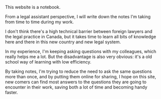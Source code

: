 
This website is a notebook.

From a legal assistant perspective, I will write down the notes I'm taking from time to time during my work. 

I don't think there's a high technical barrier between foreign lawyers and the legal practice in Canada, but it takes time to learn all bits of knowledge here and there in this new country and new legal system. 

In my experience, I'm keeping asking questions with my colleagues, which really helps me a lot. But the disadvantage is also very obvious: it's a old school way of learning with low efficiency. 

By taking notes, I'm trying to reduce the need to ask the same questions more than once, and by putting them online for sharing, I hope on this site, new comers can find most answers to the questions they are going to encounter in their work, saving both a lot of time and becoming handy faster. 






